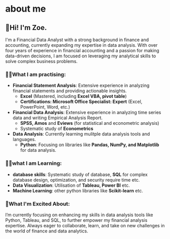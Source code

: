 # about me
## 👋Hi! I'm Zoe.
I'm a Financial Data Analyst with a strong background in finance and accounting, currently expanding my expertise in data analysis. With over four years of experience in financial accounting and a passion for making data-driven decisions, I am focused on leveraging my analytical skills to solve complex business problems.

### 👩‍💻What I am practising:
- **Financial Statement Analysis**: Extensive experience in analyzing financial statements and providing actionable insights.
  - **Excel** (Mastered, including **Excel VBA, pivot table**)
  - **Certifications: Microsoft Office Specialist: Expert** (Excel, PowerPoint, Word, etc.)
- **Financial Data Analysis**: Extensive experience in analyzing time series data and writing Empirical Analysis Report.
  - **SPSS, Amos** and **Eviews** (for statistical and econometric analysis)
  - Systematic study of **Econometrics**
- **Data Analysis**: Currently learning mulitple data analysis tools and languages.
  - **Python**: Focusing on libraries like **Pandas, NumPy, and Matplotlib** for data analysis.

### 👩‍🎓what I am Learning:
- **database skills**: Systematic study of database, **SQL** for complex database design, optimization, and security require time etc.
- **Data Visualization**: Utilisation of **Tableau, Power BI** etc.
- **Machine Learning**: other python libraries like **Scikit-learn** etc.

### 🌟What I'm Excited About:
I’m currently focusing on enhancing my skills in data analysis tools like Python, Tableau, and SQL, to further empower my financial analysis expertise. Always eager to collaborate, learn, and take on new challenges in the world of finance and data analytics.
